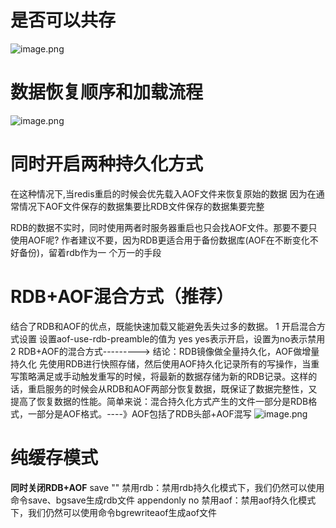 # 是否可以共存
![image.png](https://cdn.nlark.com/yuque/0/2023/png/12600036/1692440738895-9f7515c2-045b-4331-9fbb-886ca1cd05a3.png#averageHue=%23fdf7f6&clientId=uab3d80ff-87a3-4&from=paste&height=437&id=u360a629b&originHeight=656&originWidth=1207&originalType=binary&ratio=1.5&rotation=0&showTitle=false&size=385442&status=done&style=none&taskId=u96b21d26-5c65-4606-9dee-a685c85026f&title=&width=804.6666666666666)
# 数据恢复顺序和加载流程
![image.png](https://cdn.nlark.com/yuque/0/2023/png/12600036/1692440776476-0dda553c-a2b4-481b-9775-3c33a2a1b379.png#averageHue=%2370c667&clientId=uab3d80ff-87a3-4&from=paste&height=456&id=ud21bab8b&originHeight=684&originWidth=1023&originalType=binary&ratio=1.5&rotation=0&showTitle=false&size=113047&status=done&style=none&taskId=u991a9dc1-a05d-48f8-ad18-bcf00d38aef&title=&width=682)
# 同时开启两种持久化方式
在这种情况下,当redis重启的时候会优先载入AOF文件来恢复原始的数据
因为在通常情况下AOF文件保存的数据集要比RDB文件保存的数据集要完整

RDB的数据不实时，同时使用两者时服务器重启也只会找AOF文件。那要不要只使用AOF呢?
作者建议不要，因为RDB更适合用于备份数据库(AOF在不断变化不好备份)，留着rdb作为一
个万一的手段

# RDB+AOF混合方式（推荐）
结合了RDB和AOF的优点，既能快速加载又能避免丢失过多的数据。
1 开启混合方式设置
设置aof-use-rdb-preamble的值为 yes   yes表示开启，设置为no表示禁用
2 RDB+AOF的混合方式---------> 结论：RDB镜像做全量持久化，AOF做增量持久化
先使用RDB进行快照存储，然后使用AOF持久化记录所有的写操作，当重写策略满足或手动触发重写的时候，将最新的数据存储为新的RDB记录。这样的话，重启服务的时候会从RDB和AOF两部分恢复数据，既保证了数据完整性，又提高了恢复数据的性能。简单来说：混合持久化方式产生的文件一部分是RDB格式，一部分是AOF格式。----》AOF包括了RDB头部+AOF混写
![image.png](https://cdn.nlark.com/yuque/0/2023/png/12600036/1692443764128-cf50d35c-5573-498d-bed9-e27a7c287727.png#averageHue=%23f1eeee&clientId=uab3d80ff-87a3-4&from=paste&height=419&id=u4e92de4f&originHeight=629&originWidth=543&originalType=binary&ratio=1.5&rotation=0&showTitle=false&size=63238&status=done&style=none&taskId=ue3d33bfe-66d6-41e1-a709-202b670de7a&title=&width=362)
# 纯缓存模式
**同时关闭RDB+AOF**
save ""
禁用rdb：禁用rdb持久化模式下，我们仍然可以使用命令save、bgsave生成rdb文件
appendonly no
禁用aof：禁用aof持久化模式下，我们仍然可以使用命令bgrewriteaof生成aof文件

